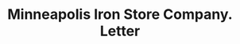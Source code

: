 ---
doi: 10.7916/D8PG33QV
date_other: '1923'
date_other_textual: '1923'
form: correspondence
genre:
- Letters (correspondence)
name:
- Minneapolis Iron Store Company
object_in_context_url: https://biggert.cul.columbia.edu/items/view/ave_biggert_00652
subject_hierarchical_geographic:
- Minneapolis, Minnesota, United States
subject_name:
- Minneapolis Iron Store Company
title: Minneapolis Iron Store Company. Letter
sort_title: Minneapolis Iron Store Company. Letter
call_number: ave_biggert_00652
coordinates:
- 44.983333333333334,-93.26666666666667
pid: ave_biggert_00652
identifiers: ave_biggert_00652
canvas_id: ldpd:395924
permalink: "/items/ave_biggert_00652/"
layout: iiif-image-page
---